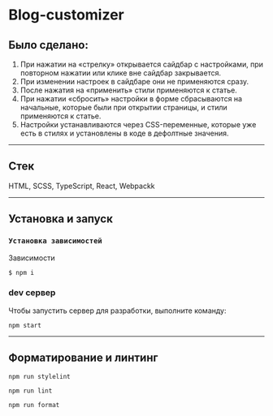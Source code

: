 # Blog-customizer

## Было сделано:

1. При нажатии на «стрелку» открывается сайдбар с настройками, при повторном нажатии или клике вне сайдбар закрывается.
2. При изменении настроек в сайдбаре они не применяются сразу.
3. После нажатия на «применить» стили применяются к статье.
4. При нажатии «сбросить» настройки в форме сбрасываются на начальные, которые были при открытии страницы, и стили применяются к статье.
5. Настройки устанавливаются через CSS-переменные, которые уже есть в стилях и установлены в коде в дефолтные значения.

---

## Стек

HTML, SCSS, TypeScript, React, Webpackk

---

## Установка и запуск


### `Установка зависимостей`
Зависимости
```
$ npm i
```
### dev сервер
Чтобы запустить сервер для разработки, выполните команду:
```
npm start
```
---
## Форматирование и линтинг
```
npm run stylelint
```
```
npm run lint
```
```
npm run format
```
